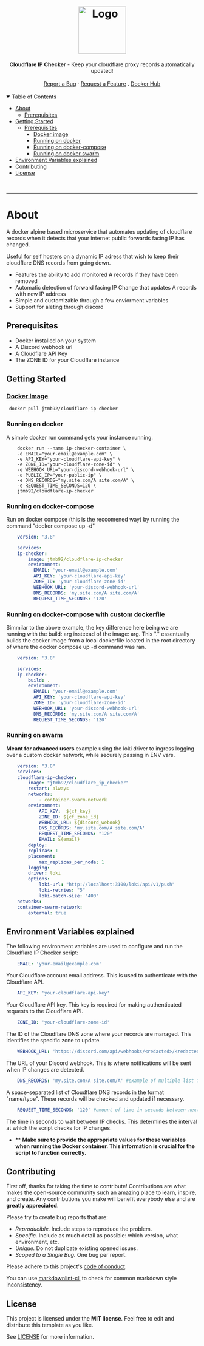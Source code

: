 <h1 align="center">
  <a href="https://github.com/dec0dOS/amazing-github-template">
    <img src="https://avatars.githubusercontent.com/u/86915618?v=4" alt="Logo" width="125" height="125">
  </a>
</h1>

<div align="center">
  <b>Cloudflare IP Checker</b> - Keep your cloudflare proxy records automatically updated!
  <br />
  <br />
  <a href="https://github.com/jtmb/ip_check/issues/new?assignees=&labels=bug&title=bug%3A+">Report a Bug</a>
  ·
  <a href="https://github.com/jtmb/ip_check/issues/new?assignees=&labels=enhancement&template=02_FEATURE_REQUEST.md&title=feat%3A+">Request a Feature</a>
  .
  <a href="https://hub.docker.com/repository/docker/jtmb92/cloudflare_ip_checker/general">Docker Hub</a>
</div>
<br>
<details open="open">
<summary>Table of Contents</summary>

- [About](#about)
  - [Prerequisites](#prerequisites)
- [Getting Started](#getting-started)
  - [Prerequisites](#prerequisites)
    - [Docker image](#docker-image)
    - [Running on docker](#running-on-docker)
    - [Running on docker-compose](#running-on-docker-compose)
    - [Running on docker swarm](#running-on-docker-swarm)
- [Environment Variables explained](#environment-variables-explained)
- [Contributing](#contributing)
- [License](#license)

</details>
<br>

---

### <h1>About</h1>

A docker alpine based microservice that automates updating of cloudflare records when it detects that your internet public forwards facing IP has changed.

Useful for self hosters on a dynamic IP adress that wish to keep their cloudflare DNS records from going down. 

-  Features the ability to add monitored A records if they have been removed
-  Automatic detection of forward facing IP Change that updates A records with new IP address
-  Simple and customizable through a few enviorment variables
-  Support for aleting through discord

## Prerequisites

- Docker installed on your system
- A Discord webhook url
- A Cloudflare API Key
- The ZONE ID for your Cloudflare instance

### <h2>Getting Started</h2>
### [Docker Image](https://hub.docker.com/r/jtmb92/cloudflare_ip_checker)
```docker
 docker pull jtmb92/cloudflare-ip-checker
```
### Running on docker
A simple docker run command gets your instance running. 
```docker
    docker run --name ip-checker-container \
    -e EMAIL="your-email@example.com" \
    -e API_KEY="your-cloudflare-api-key" \
    -e ZONE_ID="your-cloudflare-zone-id" \
    -e WEBHOOK_URL="your-discord-webhook-url" \
    -e PUBLIC_IP="your-public-ip" \
    -e DNS_RECORDS="my.site.com/A site.com/A" \
    -e REQUEST_TIME_SECONDS=120 \
    jtmb92/cloudflare-ip-checker
```
### Running on docker-compose
Run on docker compose (this is the reccomened way) by running the command "docker compose up -d"
```yaml
    version: '3.8'

    services:
    ip-checker:
        image: jtmb92/cloudflare-ip-checker
        environment:
          EMAIL: 'your-email@example.com'
          API_KEY: 'your-cloudflare-api-key'
          ZONE_ID: 'your-cloudflare-zone-id'
          WEBHOOK_URL: 'your-discord-webhook-url'
          DNS_RECORDS: 'my.site.com/A site.com/A'
          REQUEST_TIME_SECONDS: '120'
```

### Running on docker-compose with custom dockerfile
Simmilar to the above example, the key difference here being we are running with the build: arg insteead of the image: arg. 
This "." essentually builds the docker image from a local dockerfile located in the root directory of where the docker compose up -d command was ran.
```yaml
    version: '3.8'

    services:
    ip-checker:
        build: .
        environment:
          EMAIL: 'your-email@example.com'
          API_KEY: 'your-cloudflare-api-key'
          ZONE_ID: 'your-cloudflare-zone-id'
          WEBHOOK_URL: 'your-discord-webhook-url'
          DNS_RECORDS: 'my.site.com/A site.com/A'
          REQUEST_TIME_SECONDS: '120'
```
### Running on swarm
**Meant for advanced users**
example using the loki driver to ingress logging over a custom docker network, while securely passing in ENV vars.
```yaml
    version: "3.8"
    services:
    cloudflare-ip-checker:
        image: "jtmb92/cloudflare_ip_checker"
        restart: always
        networks:
            - container-swarm-network
        environment:
            API_KEY:  ${cf_key}
            ZONE_ID: ${cf_zone_id}
            WEBHOOK_URL: ${discord_webook}
            DNS_RECORDS: 'my.site.com/A site.com/A'
            REQUEST_TIME_SECONDS: "120"
            EMAIL: ${email}
        deploy:
        replicas: 1
        placement:
            max_replicas_per_node: 1
        logging:
        driver: loki
        options:
            loki-url: "http://localhost:3100/loki/api/v1/push"
            loki-retries: "5"
            loki-batch-size: "400"
    networks:
    container-swarm-network:
        external: true
```

## Environment Variables explained

The following environment variables are used to configure and run the Cloudflare IP Checker script:
```yaml
    EMAIL: 'your-email@example.com'
```  
Your Cloudflare account email address. This is used to authenticate with the Cloudflare API.
```yaml
    API_KEY: 'your-cloudflare-api-key'
```     
Your Cloudflare API key. This key is required for making authenticated requests to the Cloudflare API.
```yaml
    ZONE_ID: 'your-cloudflare-zome-id'
```      
The ID of the Cloudflare DNS zone where your records are managed. This identifies the specific zone to update.
```yaml
    WEBHOOK_URL: 'https://discord.com/api/webhooks/<redacted>/<redacted>'
```     
The URL of your Discord webhook. This is where notifications will be sent when IP changes are detected.
```yaml
    DNS_RECORDS: 'my.site.com/A site.com/A' #example of multiple list format entries
```      
 A space-separated list of Cloudflare DNS records in the format "name/type". These records will be checked and updated if necessary.
```yaml
    REQUEST_TIME_SECONDS: '120' #amount of time in seconds between next set of API requests. 
```    
The time in seconds to wait between IP checks. This determines the interval at which the script checks for IP changes.

- ** <b>Make sure to provide the appropriate values for these variables when running the Docker container. This information is crucial for the script to function correctly.</b>

## Contributing

First off, thanks for taking the time to contribute! Contributions are what makes the open-source community such an amazing place to learn, inspire, and create. Any contributions you make will benefit everybody else and are **greatly appreciated**.

Please try to create bug reports that are:

- _Reproducible._ Include steps to reproduce the problem.
- _Specific._ Include as much detail as possible: which version, what environment, etc.
- _Unique._ Do not duplicate existing opened issues.
- _Scoped to a Single Bug._ One bug per report.

Please adhere to this project's [code of conduct](docs/CODE_OF_CONDUCT.md).

You can use [markdownlint-cli](https://github.com/igorshubovych/markdownlint-cli) to check for common markdown style inconsistency.

## License

This project is licensed under the **MIT license**. Feel free to edit and distribute this template as you like.

See [LICENSE](LICENSE) for more information.

